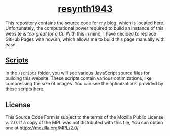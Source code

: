 <div align="center">
  <h1><a href="https://resynth1943.now.sh">resynth1943</a></h1>
</div>

This repository contains the source code for my blog, which is located [here](https://resynth1943.now.sh). Unfortunately, the computational power required to build an instance of this website is *too great for a CI.* With this in mind, I have decided to replace GitHub Pages with now.sh, which allows me to build this page manually with ease.

## [Scripts](./scripts)

In the `/scripts` folder, you will see various JavaScript source files for building this website. These scripts contain various optimizations, like compressing the size of images. You can see the optimizations provided by these scripts [here](https://resynth1943.now.sh/2020/01/11/Optimizing-this-Blog.html).

## License

This Source Code Form is subject to the terms of the Mozilla Public License, v. 2.0. If a copy of the MPL was not distributed with this file, You can obtain one at https://mozilla.org/MPL/2.0/.
